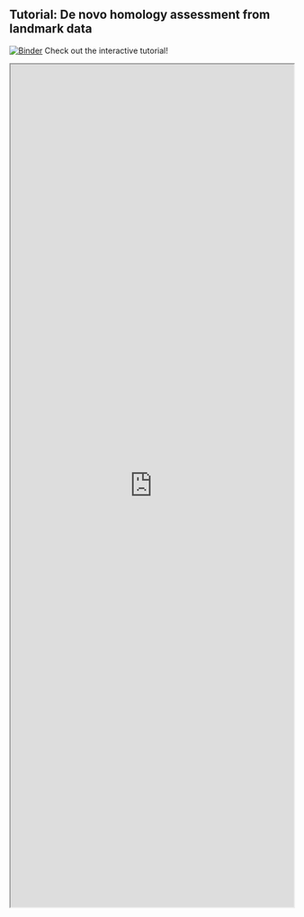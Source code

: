 ## Tutorial: De novo homology assessment from landmark data

[![Binder](https://mybinder.org/badge_logo.svg)](https://mybinder.org/v2/gh/danforthcenter/plantcv-homology-tutorials/HEAD?filepath=index.ipynb) Check out the interactive tutorial! 

<iframe src="https://nbviewer.jupyter.org/github/danforthcenter/plantcv-homology-tutorials/blob/main/index.ipynb" width="100%" height="1500px"></iframe>
